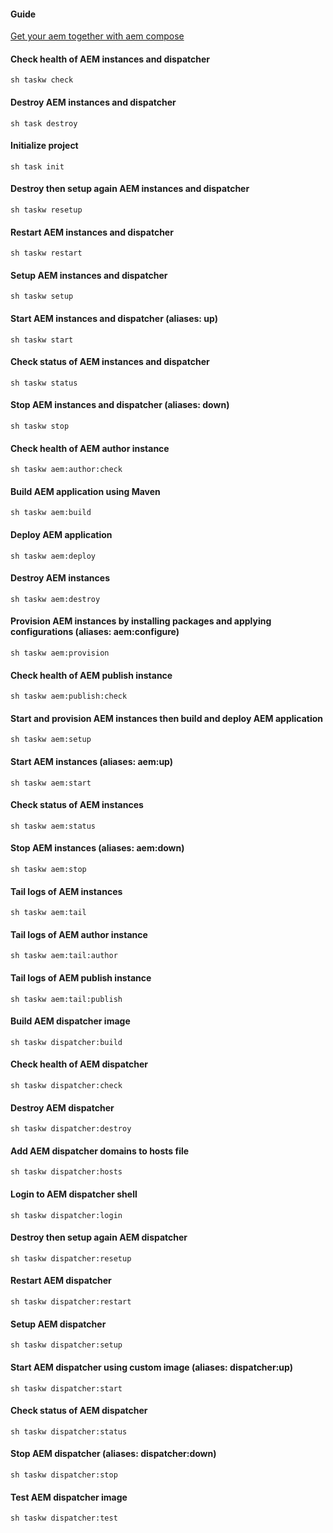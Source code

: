   
#### Guide
[Get your aem together with aem compose](https://wttech.blog/blog/2023/get-your-aem-together-with-aem-compose/)

#### Check health of AEM instances and dispatcher

```
sh taskw check
```
#### Destroy AEM instances and dispatcher

```
sh task destroy
```

#### Initialize project  

```
sh task init
```
#### Destroy then setup again AEM instances and dispatcher

```
sh taskw resetup
```

#### Restart AEM instances and dispatcher  

```
sh taskw restart
```

#### Setup AEM instances and dispatcher  

```
sh taskw setup
```

#### Start AEM instances and dispatcher (aliases: up)

```
sh taskw start
```

#### Check status of AEM instances and dispatcher

```
sh taskw status
```

#### Stop AEM instances and dispatcher (aliases: down)

```
sh taskw stop
```

#### Check health of AEM author instance

```
sh taskw aem:author:check
```

#### Build AEM application using Maven

```
sh taskw aem:build
```

#### Deploy AEM application

```
sh taskw aem:deploy
```

#### Destroy AEM instances

```
sh taskw aem:destroy
```

#### Provision AEM instances by installing packages and applying configurations (aliases: aem:configure)

```
sh taskw aem:provision
```

#### Check health of AEM publish instance

```
sh taskw aem:publish:check
```

#### Start and provision AEM instances then build and deploy AEM application

```
sh taskw aem:setup
```

#### Start AEM instances (aliases: aem:up)

```
sh taskw aem:start
```

#### Check status of AEM instances

```
sh taskw aem:status
```

#### Stop AEM instances (aliases: aem:down)

```
sh taskw aem:stop
```

#### Tail logs of AEM instances

```
sh taskw aem:tail
```

#### Tail logs of AEM author instance

```
sh taskw aem:tail:author
```

#### Tail logs of AEM publish instance

```
sh taskw aem:tail:publish
```

#### Build AEM dispatcher image

```
sh taskw dispatcher:build
```

#### Check health of AEM dispatcher

```
sh taskw dispatcher:check
```

#### Destroy AEM dispatcher

```
sh taskw dispatcher:destroy
```

#### Add AEM dispatcher domains to hosts file

```
sh taskw dispatcher:hosts
```

#### Login to AEM dispatcher shell

```
sh taskw dispatcher:login
```

#### Destroy then setup again AEM dispatcher

```
sh taskw dispatcher:resetup
```

#### Restart AEM dispatcher

```
sh taskw dispatcher:restart
```

#### Setup AEM dispatcher

```
sh taskw dispatcher:setup
```

#### Start AEM dispatcher using custom image (aliases: dispatcher:up)

```
sh taskw dispatcher:start
```

#### Check status of AEM dispatcher

```
sh taskw dispatcher:status
```

#### Stop AEM dispatcher (aliases: dispatcher:down)

```
sh taskw dispatcher:stop
```

#### Test AEM dispatcher image

```
sh taskw dispatcher:test
```